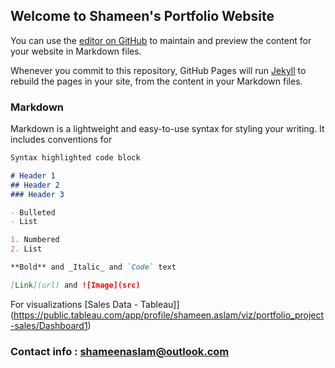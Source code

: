 ## Welcome to Shameen's Portfolio Website

You can use the [editor on GitHub](https://github.com/shameenaslam/shameen/edit/main/README.md) to maintain and preview the content for your website in Markdown files.

Whenever you commit to this repository, GitHub Pages will run [Jekyll](https://jekyllrb.com/) to rebuild the pages in your site, from the content in your Markdown files.

### Markdown

Markdown is a lightweight and easy-to-use syntax for styling your writing. It includes conventions for

```markdown
Syntax highlighted code block

# Header 1
## Header 2
### Header 3

- Bulleted
- List

1. Numbered
2. List

**Bold** and _Italic_ and `Code` text

[Link](url) and ![Image](src)
```

For visualizations [Sales Data - Tableau]](https://public.tableau.com/app/profile/shameen.aslam/viz/portfolio_project-sales/Dashboard1)


### Contact info : shameenaslam@outlook.com
